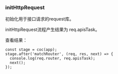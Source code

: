 ### initHttpRequest

初始化用于接口请求的request库。

initHttpRequest流程产生结果为 req.apisTask。

查看结果：
```
const stage = coc(app);
stage.after('matchRouter', (req, res, next) => {
  console.log(req.router, req.apisTask);
  next();
});
```